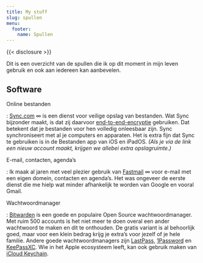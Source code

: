 ```yaml
---
title: My stuff
slug: spullen
menu:
  footer:
    name: Spullen
---
```

{{< disclosure >}}

Dit is een overzicht van de spullen die ik op dit moment in mijn leven gebruik en ook aan iedereen kan aanbevelen.

## Software

Online bestanden

: [Sync.com](/r/sync) ∞ is een dienst voor veilige opslag van bestanden. Wat Sync bijzonder maakt, is dat zij daarvoor [end-to-end-encryptie](https://nl.wikipedia.org/wiki/End-to-end-encryptie) gebruiken. Dat betekent dat je bestanden voor hen volledig onleesbaar zijn. Sync synchroniseert met al je computers en apparaten. Het is extra fijn dat Sync te gebruiken is in de Bestanden app van iOS en iPadOS. *(Als je via de link een nieuw account maakt, krijgen we allebei extra opslagruimte.)*

E-mail, contacten, agenda’s

: Ik maak al jaren met veel plezier gebruik van [Fastmail](/r/fastmail) ∞ voor e-mail met een eigen domein, contacten en agenda’s. Het was ongeveer de eerste dienst die me hielp wat minder afhankelijk te worden van Google en vooral Gmail.

Wachtwoordmanager

: [Bitwarden](https://bitwarden.com/) is een goede en populaire Open Source wachtwoordmanager. Met ruim 500 accounts is het niet meer te doen overal een ander wachtwoord te maken en dit te onthouden. De gratis variant is al behoorlijk goed, maar voor een klein bedrag krijg je extra’s voor jezelf of je hele familie. Andere goede wachtwoordmanagers zijn [LastPass](https://lastpass.com/), [1Password](https://1password.com/) en [KeePassXC](https://keepassxc.org/). Wie in het Apple ecosysteem leeft, kan ook gebruik maken van [iCloud Keychain](https://support.apple.com/nl-nl/HT204085).
